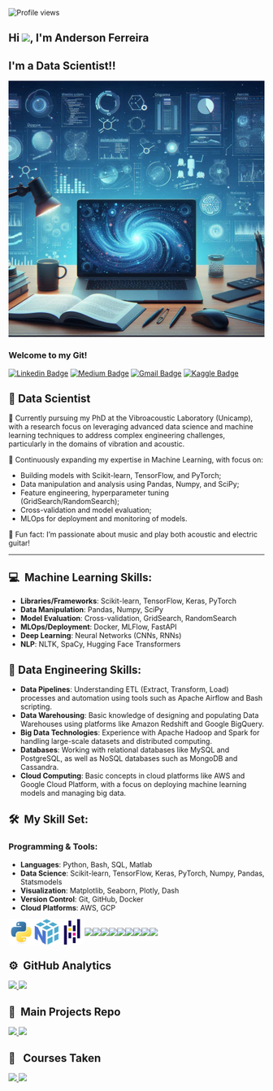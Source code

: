 <p align="left"> <img src="https://komarev.com/ghpvc/?username=anderson-ferreira-83&color=yellow" alt="Profile views"/>
  
## Hi <img src="https://raw.githubusercontent.com/kaueMarques/kaueMarques/master/hi.gif" width="30px">, I'm Anderson Ferreira

## I'm a Data Scientist!! 

![Welcome to my GitHub](GithubProfile.png)

### Welcome to my Git!

[![Linkedin Badge](https://img.shields.io/badge/-LinkedIn-blue?style=flat-square&logo=Linkedin&logoColor=white&link=https://www.linkedin.com/in/anderson-henrique-rodrigues-ferreira-1a473138/)](https://www.linkedin.com/in/anderson-henrique-rodrigues-ferreira-1a473138/)
[![Medium Badge](https://img.shields.io/badge/-Medium-black?style=flat-square&logo=Medium&logoColor=white&link=https://medium.com/@derdickferreira)](https://medium.com/@derdickferreira)
[![Gmail Badge](https://img.shields.io/badge/-Gmail-red?style=flat-square&logo=Gmail&logoColor=white&link=a058899@dac.unicamp.br)](mailto:a058899@dac.unicamp.br)
[![Kaggle Badge](https://img.shields.io/badge/-Kaggle-blue?style=flat-square&logo=Kaggle&logoColor=white&link=https://www.kaggle.com/anderson83data)](https://www.kaggle.com/anderson83data)

## 🎲 Data Scientist

🔬 Currently pursuing my PhD at the Vibroacoustic Laboratory (Unicamp), with a research focus on leveraging advanced data science and machine learning techniques to address complex engineering challenges, particularly in the domains of vibration and acoustic.

🌱 Continuously expanding my expertise in Machine Learning, with focus on:

- Building models with Scikit-learn, TensorFlow, and PyTorch;
- Data manipulation and analysis using Pandas, Numpy, and SciPy;
- Feature engineering, hyperparameter tuning (GridSearch/RandomSearch);
- Cross-validation and model evaluation;
- MLOps for deployment and monitoring of models.

🎸 Fun fact: I’m passionate about music and play both acoustic and electric guitar!

---

## 💻 &nbsp;Machine Learning Skills:

- **Libraries/Frameworks**: Scikit-learn, TensorFlow, Keras, PyTorch
- **Data Manipulation**: Pandas, Numpy, SciPy
- **Model Evaluation**: Cross-validation, GridSearch, RandomSearch
- **MLOps/Deployment**: Docker, MLFlow, FastAPI
- **Deep Learning**: Neural Networks (CNNs, RNNs)
- **NLP**: NLTK, SpaCy, Hugging Face Transformers

## 💾  Data Engineering Skills:
- **Data Pipelines**: Understanding ETL (Extract, Transform, Load) processes and automation using tools such as Apache Airflow and Bash scripting.
- **Data Warehousing**: Basic knowledge of designing and populating Data Warehouses using platforms like Amazon Redshift and Google BigQuery.
- **Big Data Technologies**: Experience with Apache Hadoop and Spark for handling large-scale datasets and distributed computing.
- **Databases**: Working with relational databases like MySQL and PostgreSQL, as well as NoSQL databases such as MongoDB and Cassandra.
- **Cloud Computing**: Basic concepts in cloud platforms like AWS and Google Cloud Platform, with a focus on deploying machine learning models and managing big data.

## 🛠 &nbsp;My Skill Set:

### Programming & Tools:
- **Languages**: Python, Bash, SQL, Matlab
- **Data Science**: Scikit-learn, TensorFlow, Keras, PyTorch, Numpy, Pandas, Statsmodels
- **Visualization**: Matplotlib, Seaborn, Plotly, Dash
- **Version Control**: Git, GitHub, Docker
- **Cloud Platforms**: AWS, GCP

<div style="display: inline_block; font-size: 0;">
  <img align="center" alt="Python" height="50" width="50" src="https://raw.githubusercontent.com/devicons/devicon/master/icons/python/python-original.svg">
  <img align="center" alt="Numpy" height="50" width="50" src="https://github.com/devicons/devicon/blob/v2.15.1/icons/numpy/numpy-original.svg">
  <img align="center" alt="Pandas" height="50" width="50" src="https://github.com/devicons/devicon/blob/v2.15.1/icons/pandas/pandas-original.svg">
  <img align="center" alt="Scikit-learn" height="50" width="50" src="https://upload.wikimedia.org/wikipedia/commons/0/05/Scikit_learn_logo_small.svg">
  <img align="center" alt="TensorFlow" height="50" width="50" src="https://www.vectorlogo.zone/logos/tensorflow/tensorflow-icon.svg">
  <img align="center" alt="Keras" height="50" width="50" src="https://upload.wikimedia.org/wikipedia/commons/a/ae/Keras_logo.svg">
  <img align="center" alt="PyTorch" height="50" width="50" src="https://upload.wikimedia.org/wikipedia/commons/9/96/Pytorch_logo.png">
  <img align="center" alt="Matplotlib" height="50" width="50" src="https://upload.wikimedia.org/wikipedia/commons/8/84/Matplotlib_icon.svg">
  <img align="center" alt="Seaborn" height="50" width="50" src="https://seaborn.pydata.org/_images/logo-tall-lightbg.svg">
  <img align="center" alt="Plotly" height="50" width="50" src="https://raw.githubusercontent.com/plotly/plotly/master/plotly_logo.png">
  <img align="center" alt="Git" height="50" width="50" src="https://www.vectorlogo.zone/logos/git-scm/git-scm-icon.svg">
  <img align="center" alt="MATLAB" height="50" width="50" src="https://upload.wikimedia.org/wikipedia/commons/2/21/MATLAB_Logo.png">
</div>



## ⚙️ &nbsp;GitHub Analytics

<a href="https://github.com/anderson-ferreira-83">
  <img height="140em" src="https://github-readme-stats.vercel.app/api?username=anderson-ferreira-83&show_icons=true&theme=dark&include_commits=true"/>
</a>

<a href="https://github.com/anderson-ferreira-83">
  <img height="140em" src="https://github-readme-stats.vercel.app/api/top-langs/?username=anderson-ferreira-83&layout=compact&langs_count=8&theme=dark"/>
</a>

## 🚀 &nbsp;Main Projects Repo

<a href="https://github.com/anderson-ferreira-83/Data_Science_Projects_anderson_83">
  <img height="120em" src="https://github-readme-stats.vercel.app/api/pin/?username=anderson-ferreira-83&repo=Data_Science_Projects_anderson_83&theme=dark" />
</a>

<a href="https://github.com/anderson-ferreira-83/Phd_Thesis_Projects_anderson_83">
  <img height="120em" src="https://github-readme-stats.vercel.app/api/pin/?username=anderson-ferreira-83&repo=Phd_Thesis_Projects_anderson_83&theme=dark" />
</a>

## 🔭 &nbsp; Courses Taken

<a href="https://github.com/anderson-ferreira-83/Course_AI_Cloud_Practioner_Udemy_Frank_anderson_83">
  <img height="120em" src="https://github-readme-stats.vercel.app/api/pin/?username=anderson-ferreira-83&repo=AI_Cloud_Practioner_Udemy_Frank_anderson_83&theme=dark" />
</a>

<a href="https://github.com/anderson-ferreira-83/Course_Machine_Learning_Michigan_University_anderson_83">
  <img height="120em" src="https://github-readme-stats.vercel.app/api/pin/?username=anderson-ferreira-83&repo=Machine_Learning_Michigan_University_anderson_83&theme=dark" />
</a>
